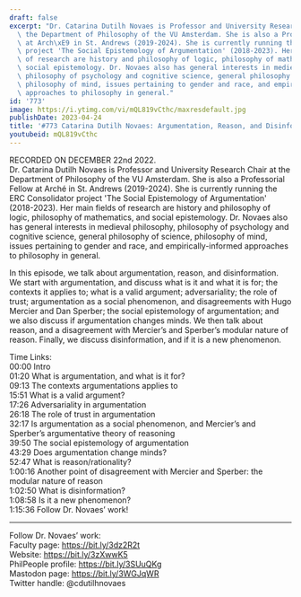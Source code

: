 ```yaml
---
draft: false
excerpt: "Dr. Catarina Dutilh Novaes is Professor and University Research Chair at\
  \ the Department of Philosophy of the VU Amsterdam. She is also a Professorial Fellow\
  \ at Arch\xE9 in St. Andrews (2019-2024). She is currently running the ERC Consolidator\
  \ project 'The Social Epistemology of Argumentation' (2018-2023). Her main fields\
  \ of research are history and philosophy of logic, philosophy of mathematics, and\
  \ social epistemology. Dr. Novaes also has general interests in medieval philosophy,\
  \ philosophy of psychology and cognitive science, general philosophy of science,\
  \ philosophy of mind, issues pertaining to gender and race, and empirically-informed\
  \ approaches to philosophy in general."
id: '773'
image: https://i.ytimg.com/vi/mQL819vCthc/maxresdefault.jpg
publishDate: 2023-04-24
title: '#773 Catarina Dutilh Novaes: Argumentation, Reason, and Disinformation'
youtubeid: mQL819vCthc
---
```

<div class="timelinks">

RECORDED ON DECEMBER 22nd 2022.  
Dr. Catarina Dutilh Novaes is Professor and University Research Chair at the Department of Philosophy of the VU Amsterdam. She is also a Professorial Fellow at Arché in St. Andrews (2019-2024). She is currently running the ERC Consolidator project 'The Social Epistemology of Argumentation' (2018-2023). Her main fields of research are history and philosophy of logic, philosophy of mathematics, and social epistemology. Dr. Novaes also has general interests in medieval philosophy, philosophy of psychology and cognitive science, general philosophy of science, philosophy of mind, issues pertaining to gender and race, and empirically-informed approaches to philosophy in general.

In this episode, we talk about argumentation, reason, and disinformation. We start with argumentation, and discuss what is it and what it is for; the contexts it applies to; what is a valid argument; adversariality; the role of trust; argumentation as a social phenomenon, and disagreements with Hugo Mercier and Dan Sperber; the social epistemology of argumentation; and we also discuss if argumentation changes minds. We then talk about reason, and a disagreement with Mercier’s and Sperber’s modular nature of reason. Finally, we discuss disinformation, and if it is a new phenomenon.

Time Links:  
<time>00:00</time> Intro  
<time>01:20</time> What is argumentation, and what is it for?  
<time>09:13</time> The contexts argumentations applies to  
<time>15:51</time> What is a valid argument?  
<time>17:26</time> Adversariality in argumentation  
<time>26:18</time> The role of trust in argumentation  
<time>32:17</time> Is argumentation as a social phenomenon, and Mercier’s and Sperber’s argumentative theory of reasoning  
<time>39:50</time> The social epistemology of argumentation  
<time>43:29</time> Does argumentation change minds?  
<time>52:47</time> What is reason/rationality?  
<time>1:00:16</time> Another point of disagreement with Mercier and Sperber: the modular nature of reason  
<time>1:02:50</time> What is disinformation?  
<time>1:08:58</time> Is it a new phenomenon?  
<time>1:15:36</time> Follow Dr. Novaes’ work!

---

Follow Dr. Novaes’ work:  
Faculty page: https://bit.ly/3dz2R2t  
Website: https://bit.ly/3zXwwK5  
PhilPeople profile: https://bit.ly/3SUuQKg  
Mastodon page: https://bit.ly/3WGJqWR  
Twitter handle: @cdutilhnovaes
</div>

